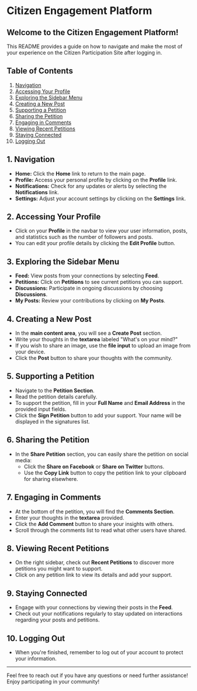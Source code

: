 # Citizen Engagement Platform

## Welcome to the Citizen Engagement Platform!

This README provides a guide on how to navigate and make the most of your experience on the Citizen Participation Site after logging in.

## Table of Contents
1. [Navigation](#1-navigation)
2. [Accessing Your Profile](#2-accessing-your-profile)
3. [Exploring the Sidebar Menu](#3-exploring-the-sidebar-menu)
4. [Creating a New Post](#4-creating-a-new-post)
5. [Supporting a Petition](#5-supporting-a-petition)
6. [Sharing the Petition](#6-sharing-the-petition)
7. [Engaging in Comments](#7-engaging-in-comments)
8. [Viewing Recent Petitions](#8-viewing-recent-petitions)
9. [Staying Connected](#9-staying-connected)
10. [Logging Out](#10-logging-out)

## 1. Navigation
- **Home:** Click the **Home** link to return to the main page.
- **Profile:** Access your personal profile by clicking on the **Profile** link.
- **Notifications:** Check for any updates or alerts by selecting the **Notifications** link.
- **Settings:** Adjust your account settings by clicking on the **Settings** link.

## 2. Accessing Your Profile
- Click on your **Profile** in the navbar to view your user information, posts, and statistics such as the number of followers and posts.
- You can edit your profile details by clicking the **Edit Profile** button.

## 3. Exploring the Sidebar Menu
- **Feed:** View posts from your connections by selecting **Feed**.
- **Petitions:** Click on **Petitions** to see current petitions you can support.
- **Discussions:** Participate in ongoing discussions by choosing **Discussions**.
- **My Posts:** Review your contributions by clicking on **My Posts**.

## 4. Creating a New Post
- In the **main content area**, you will see a **Create Post** section.
- Write your thoughts in the **textarea** labeled "What's on your mind?"
- If you wish to share an image, use the **file input** to upload an image from your device.
- Click the **Post** button to share your thoughts with the community.

## 5. Supporting a Petition
- Navigate to the **Petition Section**.
- Read the petition details carefully.
- To support the petition, fill in your **Full Name** and **Email Address** in the provided input fields.
- Click the **Sign Petition** button to add your support. Your name will be displayed in the signatures list.

## 6. Sharing the Petition
- In the **Share Petition** section, you can easily share the petition on social media:
  - Click the **Share on Facebook** or **Share on Twitter** buttons.
  - Use the **Copy Link** button to copy the petition link to your clipboard for sharing elsewhere.

## 7. Engaging in Comments
- At the bottom of the petition, you will find the **Comments Section**.
- Enter your thoughts in the **textarea** provided.
- Click the **Add Comment** button to share your insights with others.
- Scroll through the comments list to read what other users have shared.

## 8. Viewing Recent Petitions
- On the right sidebar, check out **Recent Petitions** to discover more petitions you might want to support.
- Click on any petition link to view its details and add your support.

## 9. Staying Connected
- Engage with your connections by viewing their posts in the **Feed**.
- Check out your notifications regularly to stay updated on interactions regarding your posts and petitions.

## 10. Logging Out
- When you're finished, remember to log out of your account to protect your information.

---

Feel free to reach out if you have any questions or need further assistance! Enjoy participating in your community!
